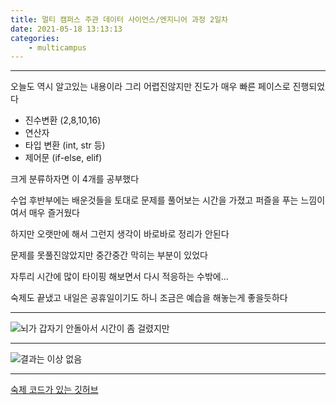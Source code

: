 ```yaml
---
title: 멀티 캠퍼스 주관 데이터 사이언스/엔지니어 과정 2일차
date: 2021-05-18 13:13:13
categories:
    - multicampus
---
```

___
오늘도 역시 알고있는 내용이라 그리 어렵진않지만 진도가 매우 빠른 페이스로 진행되었다

- 진수변환 (2,8,10,16)
- 연산자
- 타입 변환 (int, str 등)
- 제어문 (if-else, elif)

크게 분류하자면 이 4개를 공부했다

수업 후반부에는 배운것들을 토대로 문제를 풀어보는 시간을 가졌고 퍼즐을 푸는 느낌이여서 매우 즐거웠다  

하지만 오랫만에 해서 그런지 생각이 바로바로 정리가 안된다  

문제를 못풀진않았지만 중간중간 막히는 부분이 있었다  

자투리 시간에 많이 타이핑 해보면서 다시 적응하는 수밖에...

숙제도 끝냈고 내일은 공휴일이기도 하니 조금은 예습을 해놓는게 좋을듯하다
___
![뇌가 갑자기 안돌아서 시간이 좀 걸렸지만](https://user-images.githubusercontent.com/84296244/118758016-26827600-b8a9-11eb-9508-62af61ea5d33.PNG)
___
![결과는 이상 없음](https://user-images.githubusercontent.com/84296244/118758020-297d6680-b8a9-11eb-96b3-d85c0b47c8ba.PNG)
___
[숙제 코드가 있는 깃허브](https://github.com/ouguro3/Study/blob/main/Python_Basic/04_if/homework.py) 

